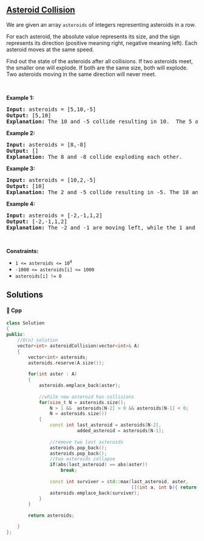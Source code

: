 ## [Asteroid Collision](https://leetcode.com/problems/asteroid-collision)

<p>We are given an array <code>asteroids</code> of integers representing asteroids in a row.</p>

<p>For each asteroid, the absolute value represents its size, and the sign represents its direction (positive meaning right, negative meaning left). Each asteroid moves at the same speed.</p>

<p>Find out the state of the asteroids after all collisions. If two asteroids meet, the smaller one will explode. If both are the same size, both will explode. Two asteroids moving in the same direction will never meet.</p>

<p>&nbsp;</p>
<p><strong>Example 1:</strong></p>

<pre>
<strong>Input:</strong> asteroids = [5,10,-5]
<strong>Output:</strong> [5,10]
<b>Explanation:</b> The 10 and -5 collide resulting in 10.  The 5 and 10 never collide.
</pre>

<p><strong>Example 2:</strong></p>

<pre>
<strong>Input:</strong> asteroids = [8,-8]
<strong>Output:</strong> []
<b>Explanation:</b> The 8 and -8 collide exploding each other.
</pre>

<p><strong>Example 3:</strong></p>

<pre>
<strong>Input:</strong> asteroids = [10,2,-5]
<strong>Output:</strong> [10]
<b>Explanation:</b> The 2 and -5 collide resulting in -5. The 10 and -5 collide resulting in 10.
</pre>

<p><strong>Example 4:</strong></p>

<pre>
<strong>Input:</strong> asteroids = [-2,-1,1,2]
<strong>Output:</strong> [-2,-1,1,2]
<b>Explanation:</b> The -2 and -1 are moving left, while the 1 and 2 are moving right. Asteroids moving the same direction never meet, so no asteroids will meet each other.
</pre>

<p>&nbsp;</p>
<p><strong>Constraints:</strong></p>

<ul>
	<li><code>1 &lt;= asteroids &lt;= 10<sup>4</sup></code></li>
	<li><code>-1000 &lt;= asteroids[i] &lt;= 1000</code></li>
	<li><code>asteroids[i] != 0</code></li>
</ul>


## Solutions
#### 🧠 Cpp
```cpp
class Solution
{    
public:
    //O(n) solution
    vector<int> asteroidCollision(vector<int>& A)
    {
        vector<int> asteroids;
        asteroids.reserve(A.size());
        
        for(int aster : A)
        {
            asteroids.emplace_back(aster);
            
            //while new asteroid has collisions
            for(size_t N = asteroids.size();
                N > 1 &&  asteroids[N-2] > 0 && asteroids[N-1] < 0;
                N = asteroids.size())
            {
                const int last_asteroid = asteroids[N-2],
                          added_asteroid = asteroids[N-1];
                
                //remove two last asteroids
                asteroids.pop_back();
                asteroids.pop_back();
                //two asteroids collapse
                if(abs(last_asteroid) == abs(aster))
                    break;
                
                const int surviver = std::max(last_asteroid, aster, 
                                              [](int a, int b){ return abs(a) < abs(b); });
                asteroids.emplace_back(surviver);
            }
        }
        
        return asteroids;

    }
};
```
